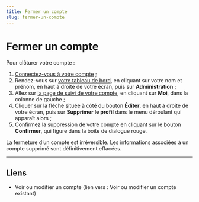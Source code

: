 ```yaml
---
title: Fermer un compte
slug: fermer-un-compte
---
```

# Fermer un compte

Pour clôturer votre compte :

1. [Connectez-vous à votre compte](https://www.data.gouv.fr/fr/login) ;
2. Rendez-vous sur [votre tableau de bord](https://www.data.gouv.fr/fr/admin/), en cliquant sur votre nom et prénom, en haut à droite de votre écran, puis sur **Administration** ;
3. Allez sur [la page de suivi de votre compte](https://www.data.gouv.fr/fr/admin/me/edit), en cliquant sur **Moi**, dans la colonne de gauche ;
4. Cliquer sur la flèche située à côté du bouton **Éditer**, en haut à droite de votre écran, puis sur **Supprimer le profil** dans le menu déroulant qui apparaît alors ;
5. Confirmez la suppression de votre compte en cliquant sur le bouton **Confirmer**, qui figure dans la boîte de dialogue rouge.

La fermeture d’un compte est irréversible. Les informations associées à un compte supprimé sont définitivement effacées.

***

## Liens

* Voir ou modifier un compte (lien vers : Voir ou modifier un compte existant)
